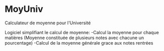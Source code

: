# MoyUniv
Calculateur de moyenne pour l'Université


Logiciel simplifiant le calcul de moyenne:
-Calcul la moyenne pour chaque matières (Moyenne constituée de plusieurs notes avec chacune un pourcentage)
-Calcul de la moyenne générale grace aux notes rentrées

